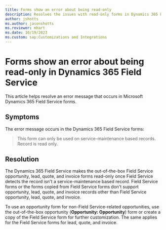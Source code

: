 ```yaml
---
title: Forms show an error about being read-only
description: Resolves the issues with read-only forms in Dynamics 365 Field Service.
author: jshotts
ms.author: jasonshotts
ms.reviewer: mhart
ms.date: 10/19/2023
ms.custom: sap:Customizations and Integrations
---
```

# Forms show an error about being read-only in Dynamics 365 Field Service

This article helps resolve an error message that occurs in Microsoft Dynamics 365 Field Service forms.

## Symptoms

The error message occurs in the Dynamics 365 Field Service forms:

> This form can only be used on service-maintenance based records. Record is read only.

## Resolution

The Dynamics 365 Field Service makes the out-of-the-box Field Service opportunity, lead, quote, and invoice forms read-only once Field Service detects the record isn't a service-maintenance based record. Field Service forms or the forms copied from Field Service forms don't support opportunity, lead, quote, and invoice records other than Field Service opportunity, lead, quote, and invoice.

To use an opportunity form for non-Field Service-related opportunities, use the out-of-the-box opportunity (**Opportunity: Opportunity**) form or create a copy of the Field Service form for further customization. The same applies for the Field Service forms for lead, quote, and invoice.
